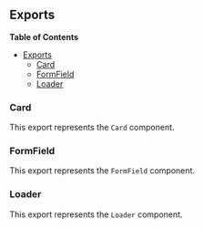 ##  Exports 

**Table of Contents**

* [Exports](#exports)
    * [Card](#card)
    * [FormField](#formfield)
    * [Loader](#loader)

### Card

This export represents the `Card` component.

### FormField

This export represents the `FormField` component.

### Loader

This export represents the `Loader` component. 
